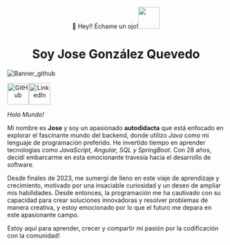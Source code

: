 <p align="center">👋 Hey!! Échame un ojo!<img src="https://acortar.link/PrxtFA" width="50"></p> 
<h1 align="center">Soy Jose González Quevedo</h1>

![Banner_github](https://github.com/JosseGonnza/jossegonnza/assets/149838507/4775cd18-4684-4c2f-8739-77b6c98806ba)

<div align="center" style="display:flex;">
  <a href="https://github.com/JosseGonnza">
    <img src="https://github.com/JosseGonnza/jossegonnza/assets/149838507/377b72a2-6438-40d6-96e6-cb7fd4621ed3" alt="GitHub" width="50" />
  </a>
  <a href="https://www.linkedin.com/in/jose-gonz%C3%A1lez-quevedo-1a21272b0/">
    <img src="https://github.com/JosseGonnza/jossegonnza/assets/149838507/8a082b42-89ae-46ad-9aa0-c27ad7977452" alt="LinkedIn" width="50"/>
  </a>
</div>

<p>

*Hola Mundo!*
  
  Mi nombre es **Jose** y soy un apasionado **autodidacta** que está enfocado en explorar el fascinante mundo del backend, donde utilizo *Java* como mi lenguaje de programación preferido. He invertido tiempo en aprender tecnologías como *JavaScript, Angular, SQL y SpringBoot*. Con 28 años, decidí embarcarme en esta emocionante travesía hacia el desarrollo de software.
  
  Desde finales de 2023, me sumergí de lleno en este viaje de aprendizaje y crecimiento, motivado por una insaciable curiosidad y un deseo de ampliar mis habilidades. Desde entonces, la programación me ha cautivado con su capacidad para crear soluciones innovadoras y resolver problemas de manera creativa, y estoy emocionado por lo que el futuro me depara en este apasionante campo. 
  
  Estoy aquí para aprender, crecer y compartir mi pasión por la codificación con la comunidad!
</p>


<!-- 

**JosseGonnza/jossegonnza** is a ✨ _special_ ✨ repository because its `README.md` (this file) appears on your GitHub profile.

Here are some ideas to get you started:

- 🔭 I’m currently working on ...
- 🌱 I’m currently learning ...
- 👯 I’m looking to collaborate on ...
- 🤔 I’m looking for help with ...
- 💬 Ask me about ...
- 📫 How to reach me: ...
- 😄 Pronouns: ...
- ⚡ Fun fact: ...
-->
